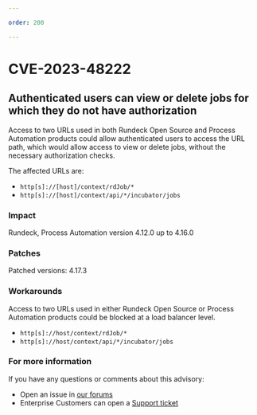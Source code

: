 ```yaml
---

order: 200

---
```


# CVE-2023-48222

## Authenticated users can view or delete jobs for which they do not have authorization

Access to two URLs used in both Rundeck Open Source and Process Automation products could allow authenticated users to access the URL path, which would allow access to view or delete jobs, without the necessary authorization checks.

The affected URLs are:
- `http[s]://[host]/context/rdJob/*` 
- `http[s]://[host]/context/api/*/incubator/jobs`

### Impact

Rundeck, Process Automation version 4.12.0 up to 4.16.0

### Patches

Patched versions: 4.17.3

### Workarounds

Access to two URLs used in either Rundeck Open Source or Process Automation products could be blocked at a load balancer level.
- `http[s]://host/context/rdJob/*` 
- `http[s]://host/context/api/*/incubator/jobs`

### For more information

If you have any questions or comments about this advisory:
* Open an issue in [our forums](https://community.pagerduty.com/forum/c/process-automation)
* Enterprise Customers can open a [Support ticket](https://support.rundeck.com)

